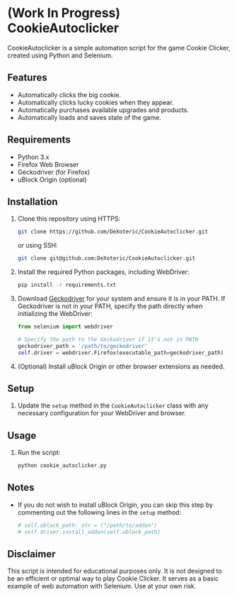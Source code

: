 # (Work In Progress) CookieAutoclicker

CookieAutoclicker is a simple automation script for the game Cookie Clicker, created using Python and Selenium.

## Features

- Automatically clicks the big cookie.
- Automatically clicks lucky cookies when they appear.
- Automatically purchases available upgrades and products.
- Automatically loads and saves state of the game.

## Requirements

- Python 3.x
- Firefox Web Browser
- Geckodriver (for Firefox)
- uBlock Origin (optional)

## Installation

1. Clone this repository using HTTPS:
   ```sh
   git clone https://github.com/DeXoteric/CookieAutoclicker.git
   ```

   or using SSH:
   ```sh
   git clone git@github.com:DeXoteric/CookieAutoclicker.git
   ```

2. Install the required Python packages, including WebDriver:
   ```sh
   pip install -r requirements.txt
   ```

3. Download [Geckodriver](https://github.com/mozilla/geckodriver/releases) for your system and ensure it is in your PATH. If Geckodriver is not in your PATH, specify the path directly when initializing the WebDriver:

   ```python
   from selenium import webdriver

   # Specify the path to the Geckodriver if it's not in PATH
   geckodriver_path = '/path/to/geckodriver'
   self.driver = webdriver.Firefox(executable_path=geckodriver_path)
   ```

4. (Optional) Install uBlock Origin or other browser extensions as needed.

## Setup

1. Update the `setup` method in the `CookieAutoclicker` class with any necessary configuration for your WebDriver and browser.

## Usage

1. Run the script:
   ```sh
   python cookie_autoclicker.py
   ```

## Notes

- If you do not wish to install uBlock Origin, you can skip this step by commenting out the following lines in the `setup` method:
  ```python
  # self.ublock_path: str = ("/path/to/addon")
  # self.driver.install_addon(self.ublock_path)
  ```

## Disclaimer

This script is intended for educational purposes only. It is not designed to be an efficient or optimal way to play Cookie Clicker. It serves as a basic example of web automation with Selenium. Use at your own risk.

